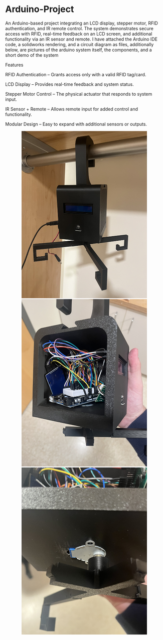 # Arduino-Project
An Arduino-based project integrating an LCD display, stepper motor, RFID authentication, and IR remote control. The system demonstrates secure access with RFID, real-time feedback on an LCD screen, and additional functionality via an IR sensor and remote. I have attached the Arduino IDE code, a solidworks rendering, and a circuit diagram as files, additionally below, are pictures of the arduino system itself, the components, and a short demo of the system

Features

RFID Authentication – Grants access only with a valid RFID tag/card.

LCD Display – Provides real-time feedback and system status.

Stepper Motor Control – The physical actuator that responds to system input.

IR Sensor + Remote – Allows remote input for added control and functionality.

Modular Design – Easy to expand with additional sensors or outputs.

<p align="center">
  <img src="Display1.jpg" alt="Display1" width="400"/>
  <img src="Display2.jpg" alt="Display2" width="400"/>
  <img src="Display3.jpg" alt="Display3" width="400"/>
</p>

